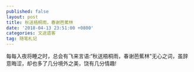 ```yaml
---
published: false
layout: post
title: 秋送梧桐雨，春谢芭蕉林
date: '2018-04-13 23:51:00 +0800'
categories: 文途遗客
tag: 随笔札记
---
```

每每入夜将睡之时，总会有飞来言语:“秋送梧桐雨，春谢芭蕉林”无心之词，虽辞意晦涩，却也多了几分境外之美，饶有几分情趣!